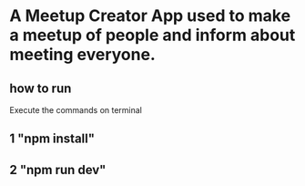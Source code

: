<h1> A Meetup Creator App used to make a meetup of people and inform about meeting everyone. </h1>

<h2> how to run </h2>

Execute the commands on terminal

<h2> 1 "npm install"</h2>

<h2> 2 "npm run dev"</h2>
